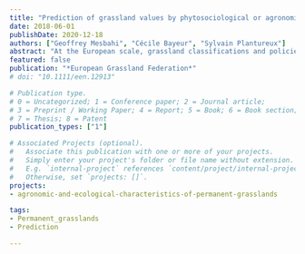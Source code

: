 ```yaml
---
title: "Prediction of grassland values by phytosociological or agronomical approach"
date: 2018-06-01
publishDate: 2020-12-18
authors: ["Geoffrey Mesbahi", "Cécile Bayeur", "Sylvain Plantureux"]
abstract: "At the European scale, grassland classifications and policies are mainly based on a phytosociological approach. However, agronomists use other classifications, such as agronomical typologies, indicators, models, measurements of forage yield or quality. Grasslands in the Vosges Mountains (north-eastern France, 170 - 1,424 m a.s.l., 7,000+ km²) have been studied following these two approaches in the last few years. Are these methods redundant or complementary? We compared a phytosociological classification made by botanists based on a sample of 550 grasslands and an agronomical classification from the study of 233 grasslands. This work didi not show equivalences between the two approaches: the prediction of grasslands' ecological and agronomical values requires the association of both approaches. We, therefore, propose that current grassland classifications need both agronomical and phytosociological criteria in order to provide complete information on ecosystems and sustainable production."
featured: false
publication: "*European Grassland Federation*"
# doi: "10.1111/een.12913"

# Publication type.
# 0 = Uncategorized; 1 = Conference paper; 2 = Journal article;
# 3 = Preprint / Working Paper; 4 = Report; 5 = Book; 6 = Book section;
# 7 = Thesis; 8 = Patent
publication_types: ["1"]

# Associated Projects (optional).
#   Associate this publication with one or more of your projects.
#   Simply enter your project's folder or file name without extension.
#   E.g. `internal-project` references `content/project/internal-project/index.md`.
#   Otherwise, set `projects: []`.
projects:
- agronomic-and-ecological-characteristics-of-permanent-grasslands

tags:
- Permanent_grasslands
- Prediction

---
```

